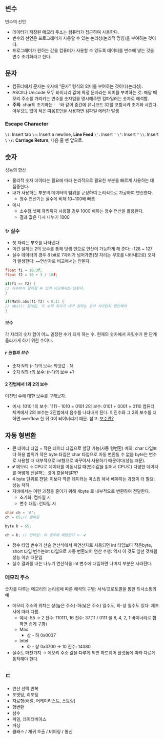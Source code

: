 ## 변수
변수의 선언
- 데이터가 저장된 메모리 주소는 컴퓨터가 접근하여 사용한다.
- 변수의 선언은 프로그래머가 사용할 수 있는 논리성(논리적 명칭)을 부여하는 것이다.
- 프로그래머가 원하는 값을 컴퓨터가 사용할 수 있도록 데이터를 변수에 넣는 것을 변수 초기화라고 한다.
## 문자
- 컴퓨터에서 문자는 숫자에 “문자” 형식의 의미를 부여하는 것이다(논리성).
- ASCII나 Unicode 모두 바이너리 값에 특정 문자라는 의미를 부여하는 것: 해당 메모리 주소를 가리키는 변수를 숫자임을 명시해주면 컴파일러는 숫자로 해석함.
- **주의**: char의 초기화는 `' '`와 같이 중간에 유니코드 32를 포함시켜 초기화 시킨다. 아무것도 없이 작은 따옴표만을 사용하면 컴파일 에러가 발생
### Escape Character
`\t`: Insert tab
`\n`: Insert a newline, **Line Feed**
`\'`: Insert `'`
`\"`: Insert `"`
`\\`: Insert `\`
`\r`: **Carriage Return**, 다음 줄 맨 앞으로.
## 숫자
성능의 향상
- 물리적 숫자 데이터는 필요에 따라 논리적으로 필요한 부분을 빠르게 사용하는 데 집중한다.
- 내가 사용하는 부분의 데이터의 범위를 규정하여 논리적으로 가공하여 연산한다.
    - 정수 연산기는 실수에 비해 10~100배 빠름
- 예시
    - 소수점 셋째 자리까지 사용할 경우 1000 배하는 정수 연산을 활용한다.
    - 결과 값은 다시 나누기 1000
### ✨ 실수

- 첫 자리는 부호를 나타낸다.
- 이런 설계는 2의 보수를 통해 덧셈 만으로 연산이 가능하게 해 준다: -128 ~ 127
- 실수 데이터의 경우 8 bit로 7자리가 넘어가면(첫 자리는 부호를 나타내므로) 오차가 발생한다: `==`연산자로 비교해서는 안된다.
```C++
float f1 = 10.3f;
float f2 = 10 + 3 / 10f;

if(f1 == f2) {
// 가수부가 달라질 수 있어 비교해서는 안된다. 
}

if(Math.abs(f1-f2) < 0.1) {
// abs(): 절대값, 두 수의 차이가 내가 원하는 오차 사이인지 판단해야 
}
```
#### 보수
각 자리의 숫자 합이 어느 일정한 수가 되게 하는 수. 현재의 숫자에서 자릿수가 한 단계 올라가게 하기 위한 수이다.
##### r 진법의 보수
- 숫자 N의 (r-1)의 보수: 최댓값  - N
- 숫자 N의 r의 보수: (r-1)의 보수 +1
#### 2 진법에서 1과 2의 보수
이진법 수에 대한 보수를 구해보자.
- 예시: 1010
	1의 보수: 1111 - 1010 = 0101
	2의 보수: 0101 + 0001 = 0110
컴퓨터 체계에서 2의 보수는 2진법에서 음수를 나타내게 된다. 이진수와 그 2의 보수를 더하면 overflow 한 뒤 0이 되어버리기 때문.
참고: [보수란?](https://gdnn.tistory.com/289)
## 자동 형변환
- 큰 데이터 타입 = 작은 데이터 타입으로 할당 가능(자동 형변환)
	예외: char 타입보다 허용 범위가 작은 byte 타입은 char 타입으로 자동 변환될 수 없음
	byte는 변수로 사용할 때 내부적으로 int형으로 바꾸어서 사용하기 때문이다(성능 때문).
- 💕 메모리 → CPU로 데이터를 이동시킬 때(변수값을 읽어서 CPU로) 다양한 데이터를 어떻게 전달하는 것이 효율적일까?
- 4 byte 단위로 전달: 이보다 작은 데이터는 마스킹 해서 빼야하는 과정이 더 필요: 성능 저하
- 자바에서는 이런 과정을 줄이기 위해 4byte 로 내부적으로 변환하여 전달한다.
    - 초기화: 컴파일 시
    - 변수 대입: 런타임 시
```C++
char ch = 'A';
ch = 65;// 컴파일

byte b = 65;

ch = b; // 런타임: 이 경우에 해당한다 <- 💕
```
- 정수 타입 변수가 산술 연산식에서 피연산자로 사용되면 int 타입보다 작은byte, short 타입 변수는int 타입으로 자동 변환되어 연산 수행: 역시 이 것도 앞선 것처럼 성능 이슈 때문임
- 실수 결과를 내는 나누기 연산식을 int 변수에 대입하면 나머지 부분은 사라진다.
### 메모리 주소
숫자를 다루는 메모리의 논리성에 따른 해석의 구별: 서식/프로토콜을 통한 의사소통의 예
- 메모리 주소의 위치는 상(높은 주소)-하(낮은 주소) 일수도, 하-상 일수도 있다: 제조사에 따라 다름.
    - 예시: 55 → 2 진수: 110111, 16 진수: 37(11 / 0111 을 8, 4, 2, 1 바이너리로 합하면 쉽게 구함)
    - Mac
        - 상 - 하 0x0037
    - Intel
        - 하 - 상 0x3700 → 10 진수: 14080
- 실수도 마찬가지
→ 메모리 주소 값을 다루게 되면 하드웨어 플랫폼에 따라 다르게 동작해야 한다.


## ㄷ
- 연산 선택 반복
- 포멧팅, 리포팅
- 자료형(배열, 어레이리스트, 스트링)
- 형변환
- 삼수
- 파일, 데이터베이스
- 파싱
- 클래스 / 재귀 호출 / 버퍼링 / 통신